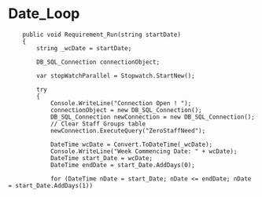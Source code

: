 # Date_Loop
        public void Requirement_Run(string startDate)
        {
            string _wcDate = startDate;

            DB_SQL_Connection connectionObject;

            var stopWatchParallel = Stopwatch.StartNew();

            try
            {
                Console.WriteLine("Connection Open ! ");
                connectionObject = new DB_SQL_Connection();
                DB_SQL_Connection newConnection = new DB_SQL_Connection();
                // Clear Staff Groups table
                newConnection.ExecuteQuery("ZeroStaffNeed");

                DateTime wcDate = Convert.ToDateTime(_wcDate);
                Console.WriteLine("Week Commencing Date: " + wcDate);
                DateTime start_Date = wcDate;
                DateTime endDate = start_Date.AddDays(0);

                for (DateTime nDate = start_Date; nDate <= endDate; nDate = start_Date.AddDays(1))
